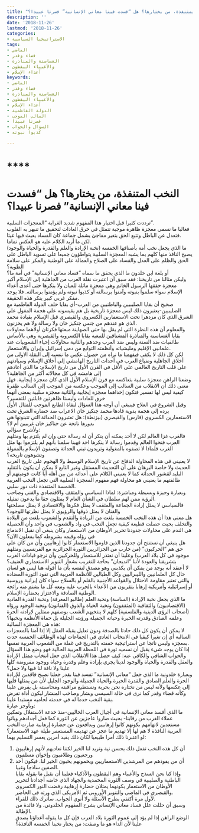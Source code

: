 ```yaml
---
title: "النخب المتنفذة، من يختارها؟ هل “فسدت فينا معاني الإنسانية” فصرنا عبيدا؟"
description: ''
date: '2018-11-26'
lastmod: '2018-11-26'
categories:
- الاستراتيجيا السياسية
tags:
- الماضي
- قضاء وقدر
- الغساسنة والمناذرة
- والأغبياء اليقظون
- أعداء الإسلام
keywords:
- الماضي
- قضاء وقدر
- الغساسنة والمناذرة
- والأغبياء اليقظون
- أعداء الإسلام
- الدولة الفاطمية
- السالب الموجب
- فصرنا عبيدا
- السؤال والجواب
- كذبوا نبوته

---
```

# ****

# **النخب المتنفذة، من يختارها؟ هل “فسدت فينا معاني الإنسانية” فصرنا عبيدا؟**

ترددت كثيرا قبل اختيار هذا المفهوم شديد الغرابة “المعجزات السلبية”.   
فغالبا ما نسمي معجزة ظاهرة موجبة تتمثل في خرق العادات لتحقيق ما تنبهر به القلوب فتعدل عن الباطل وتتبع الحق بتغير مفاجئ يشمل جماعة كان الفساد يعيث فيها عيثا.   
لكن ما أريد الكلام عليه هو العكس تماما.  
ما الذي يجعل نخب أمة بأصنافها الخمسة (نخبة الإرادة والعلم والقدرة والحياة والوجود) يصبح النافذ منها كلهم بما يشبه المعجزة السلبية يتواطؤون جميعا على تسويد الباطل على الحق والظلم على العدل والفساد على الصلاح والعمالة على الوطنية والمكر على سلامة الطوية؟   
أو بلغة ابن خلدون ما الذي يحقق ما سماه “فساد معاني الإنسانية” في أمة ما؟  
وليكن مثالنا من تاريخنا: فقد سبق أن اعتبرت نقلة العرب من الجاهلية إلى الإسلام أكبر معجزة حققها الرسول الخاتم وهي معجزة ماثلة للعيان ولا ينكرها حتى أعدى أعداء الإسلام سواء سلموا بنبوته وآمنوا برسالته أو كذبوا نبوته ولم يؤمنوا برسالته. فلا يوجد مفكر غربي كبير ينكر هذه الحقيقة.  
صحيح أن بقايا الصليبيين والباطنيين من العرب-أي بقايا حلف الدولة الفاطمية مع الصليبيين-يعتبرون ذلك ليس معجزة تاريخية بل هم يقيسونه على هجمة المغول على الشرق الذي كان مزدهرا تحت الاستعمارين الكسروي والقيصري قبل الإسلام بقيادة محمد الذي هو عندهم من جنس جنكيز خان ولا رسالة ولا هم يحزنون.  
والمعلوم أن هذه النظرة التي لم يقل بها حتى الصهاينة مبعثها فكرتان أولاهما محاولات بقايا الغساسنة والمناذرة المشتاقين للتبعية بقايا الكسروية والقيصرية وهي بالأساس طائفيات ضد السنة وليس ضد العرب وحدهم والثانية محاولات إحياء الشعوبيات عند علمانيي الإقليم ومليشياته وأنظمته التوابع من دمى إسرائيل وإيران والاستعمار.  
لكن كل ذلك لا يكفي فيفهمنا ما نراه من حصول عكس ما ننسبه إلى النقلة الاولى من أخلاق الجاهلية وضياع العرب في أحداث التاريخ الهامشي إلى أخلاق الإسلام وسيادتهم على قلب التاريخ العالمي على الأقل في القرن الأول من تاريخ الإسلام: ما الذي أعادهم إلى هامشه في كل مجالاته أكثر من الجاهلية؟  
وضعنا الراهن معجزة سلبية بتعاكسه مع قرن الإسلام الأول الذي كان معجزة إيجابية. فهل معنى ذلك أن الانقلاب من السالب إلى الموجب وعكسه من الموجب إلى السالب طفرة كيفية ليس لها تفسير فتكون إحداهما معجزة إيجابية والثانية معجزة سلبية بمعنى أنهما خرق للعادات وليستا ظاهرتين قابلتين للتفسير؟  
وقبل الشروع في العلاج فينبغي أن أوجه هذا السؤال لنفاة الطابع الموجب للمثال الأول برده إلى هجمة بدوية قادها محمد جنكيز خان الاعراب ضد حضارة الشرق تحت الاستعمارين الكسروي (فارس) والقيصري (بيزنطة): هل تعتبرون الحداثة التي تتبنونها هي بدورها ناتجة عن جناكيز خان غربيين أم لا؟  
ولأشرح سؤالي:   
فالغرب غزا العالم لكن لا أحد يمكنه أن ينكر أن له رسالة حتى وإن لم يلتزم بها ومثلهم العرب فتحوا العالم وقدموا رسالة لا ينكرها احد فهبنا سلمنا بأنهم لم يلتزموا بها مثل الغرب فلماذا لا تصفوه بالمغولية وتريدون تبني الحداثة وتصفون الإسلام بالمغولة وتشوهون تاريخه؟  
لا يعنيني في هذه المحاولة الدفاع عن تاريخ الإسلام الوسيط ولا الهجوم على تاريخ الغرب الحديث ولا خاصة البرهان على أن التحديث المستقل وغير التابع لا يمكن أن يكون بالتقليد البليد لقشور الحداثة كما لا يعنيني الكلام على أعدائه من بين أهله أيا كانت قوميتهم أو طائفتهم ما يعنيني هو محاولة فهم مفهوم المعجزة السلبية التي تجعل النخب العربية الخمسة المتنفذة ذات دور سلبي.  
وبعبارة وجيزة وبسيطة ومباشرة: لماذا السياسي والمثقف والاقتصادي والفني وصاحب الرؤية ممن لهم سلطان في الشأن العام لا يمثلون حقا ما يدعون تمثيله.   
فالسياسي لا يمثل إرادة الجماعة والمثقف لا يمثل فكرها والاقتصادي لا يمثل مصلحتها والفنان لا يمثل ذوقها والرؤيوي لا يمثل نظرتها للوجود؟  
هل معنى هذا أن هذه النخب الخمسة بلغت من الريادة والتقدم والشعوب بلغت من البلادة والتخلف بحيث حصلت قطيعة كيفية تجعل النخب في واد والشعوب في واحد وأن الحصيلة هي الندم على محاولات جدودنا تحرير الأوطان من الاستعمار وكان ينبغي أن نقبل الاندماج في رؤاه وقيمه بشروطه كما يفعلون الآن؟  
هل ينبغي أن نستنتج أن جدودنا الذين قاوموا الاستعمار كانوا إرهابيين وأن من كان على حق هم “الحركيون” (من حارب من الجزائريين الثورة الجزائرية مع الفرنسيين ومثلهم موجود في كل بلاد العرب) وعلينا أن نعتذر للاستعمار وللحركيين وأن نرجو قيادات الغرب بتشريفنا والعودة لأننا “انديجان” بحاجة للتغريب بشعار التنوير الاستعماري العنيف؟  
لا أعتقد أنه يوجد من يمكن أن يكذبني وهو مصدق لنفسه بأن ما أقوله هنا ليس هو لسان حال كل العلمانيين والليبراليين وكل الطبالين للأنظمة العربية التي تقود الثورة المضادة والتي تعتبر مقاومة الاحتلال والقواعد الأجنبية بالقلم أو بالسلاح سواء كان إيرانية وروسية أو إسرائيلية وأمريكية إرهابا يتقربون من الأعداء بالحرب عليه ومعه كل ما يشتم منه رائحة الوطنية الصادقة والاعتزاز بحضارة الإسلام.  
ما الذي يجعل نخبة الإرادة (الساسة) ونخبة العلم (طالبو المعرفة) ونخبة القدرة المادية (الاقتصاديون) والثقافية (المثقفون) ونخبة الحياة والذوق (الفنانون) ونخبة الوجود ورؤاه (أصحاب الرؤى الدينية والفلسفية) كلهم لا ينتخبهم الشعب بوصفهم ممثلين لإرادته الحرة وعلمه الصادق وقدرته الخيرة وحياته الجميلة ورؤيته الجليلة بل حماة الأنظمة ونخبها؟  
هذه هي المعجزة السالبة:   
لا يمكن أن يكون كل ذلك حادثا بالصدفة ودون تعليل يقبله العقل إلا إذا آمنا بالمعجزات السالبة أي إن تغيرا كيفيا في الانتخاب العادي في الجماعات لهذه الوظائف الخمسة حدث بمعجزة وليس ناتجا عن استراتيجية حققته بالتدريج في غفلة من الشعوب العربية نفسها.  
إذا كان يوجد شيء يقبل أن نسميه ثورة في اللحظة العربية الحالية فهو وضع هذا السؤال والجواب الشافي والكافي عنه: كيف حصل هذا الانقلاب الذي جعل انتخاب ممثل الإرادة والعقل والقدرة والحياة والوجود لدينا يجري بإرادة وعلم وقدرة وحياة ووجود مفروضة كلها علينا ولا ناقة لنا فيها ولا جمل؟  
وبعبارة خلدونية ما الذي جعل “معاني الإنسانية” تفسد فينا بقدر جعلنا نصبح فاقدين للإرادة الحرة والعلم الصادق والقدرة الخيرة والحياة الجميلة والوجود الجليل لأن من يمثلها قلبها إلى عكسها ولأنه ليس من نختاره نحن بحرية ونستطيع مراقبته ومحاسبته بل يفرض علينا وكأنه قضاء وقدر كما نرى في حالة السيسي وبشار وصاحب المنشار ليكون أداة تفرض بقية النخب خدما له في خدمته لحاميه مستبدا علينا.  
وبأوجز عبارة:   
ما الذي أفسد معاني الإنسانية في أجيال العرب الحاليين-منذ خدعة الاستقلال وتمكين عملاء الغرب من رقابنا- بحيث صاروا عاجزين عن الثورة كما فعل أجدادهم وباتوا مستعدين لاتهامهم بكونهم كانوا إرهابيين ويدافعون عن حضارة إرهابية صارت النخب العربية النافذة لا هم لها إلا تهديم ما عجز عن تهديمه المستعمر طيلة عهد الاستعمار؟  
لو اعتبرنا ذلك أمرا طبيعيا لكان ذلك يفيد أمرين يعسر التسليم بهما:   
1. أن كل هذه النخب تفعل ذلك بحسن نية وتريد لنا الخير لكننا نعاديهم لأنهم إرهابيون ورجعيون وظلاميون وإخوان مسلمون   
2. أن من يقودهم من المرشدين الاستعماريين ويحمونهم يحبون الخير لنا. فيكون أحد الصفين ساذجا وغبيا.  
وإذا كنا نحن السذج والأغبياء وهم اليقظون والأذكياء فعلينا أن نقبل ما يقوله بقايا الباطنية والصليبية في وصف الثورة المحمدية والجهاد الذي خاضه أجدادنا لتحرير الأوطان من الاستعمار بكونهما يمثلان حضارة إرهابية رفضت النور الكسروي والقيصري في الماضي والتنوير الأوروبي ثم الأمريكي الذي ورثه في الحاضر.  
لأول مرة أكتفي بطرح الأسئلة ولا أنوي الجواب. سأترك ذلك للقراء.   
وسبق أن حللت علل فساد معاني الإنساني بشرح المفهوم الخلدوني. ولا فائدة من الإطالة.   
الوضع الراهن إذا لم يؤد إلى عموم الثورة بلاد العرب فإن كل ما يقوله أعداؤنا يصدق علينا لأن الداء هو ما وصفت: من يختار نخبنا الخمسة النافذة؟

###